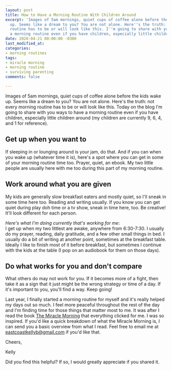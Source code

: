 ```yaml
---
layout: post
title: How to Have a Morning Routine With Children Around
excerpt: 'Images of 5am mornings, quiet cups of coffee alone before the kids wake
  up. Seems like a dream to you? You are not alone. Here''s the truth: not every morning
  routine has to be or will look like this. I''m going to share with you ways to have
  a morning routine even if you have children, especially little children around. '
date: 2020-04-21 00:00:00 -0300
last_modified_at: 
categories:
- morning routines
tags:
- miracle morning
- morning routine
- surviving parenting
comments: false

---
```

Images of 5am mornings, quiet cups of coffee alone before the kids wake up. Seems like a dream to you? You are not alone. Here's the truth: not every morning routine has to be or will look like this. Today on the blog I'm going to share with you ways to have a morning routine even if you have children, especially little children around (my children are currently 9, 6, 4, and 1 for reference). 

## Get up when you want to

If sleeping in or lounging around is your jam, do that. And if you can when you wake up (whatever time it is), here's a spot where you can get in some of your morning routine time too. Prayer, quiet, an ebook. My two little people are usually here with me too during this part of my morning routine.

## Work around what you are given

My kids are generally slow breakfast eaters and mostly quiet, so I'll sneak in some time here too. Reading and writing usually. If you know you can get quiet during play doh time or a tv show, sneak in time here, too. Be creative! It'll look different for each person.

_Here's what I'm doing currently that's working for me_:  
I get up when my two littlest are awake, anywhere from 6:30-7:30. I usually do my prayer, reading, daily gratitude, and a few other small things in bed. I usually do a bit of writing at another point, sometimes at the breakfast table. Ideally I like to finish most of it before breakfast, but sometimes I continue with the kids at the table (I pop on an audiobook for them on those days).

## Do what works for you and don't compare

What others do may not work for you. If it becomes more of a fight, then take it as a sign that it just might be the wrong strategy or time of a day. If it's important to you, you'll find a way. Keep going! 

Last year, I finally started a morning routine for myself and it's really helped my days out so much. I feel more peaceful throughout the rest of the day and I'm finding time for those things that matter most to me. It was after I read the book [The Miracle Morning]() that everything clicked for me. I was so inspired. If you'd like a quick breakdown of what the Miracle Morning is, I can send you a basic overview from what I read. Feel free to email me at eastcoastkellyb@gmail.com if you'd like that.

Cheers,

Kelly

Did you find this helpful? If so, I would greatly appreciate if you shared it.

## 